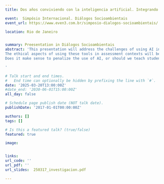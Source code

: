 ```yaml
---
title: Dos años conviviendo con la inteligencia artificial. Integrando herramientasde IA en la investigación interdisciplinaria

event:  Simpósio Internacional. Diálogos Socioambientais
event_url: https://www.even3.com.br/simposio-dialogos-socioambientais/

location: Rio de Janeiro


summary: Preesentation in Diálogos Socioambientais
abstract: 'This presentation will address the challenges of using AI in university teaching, particularly in an online environment. The speaker’s perspective is that AI tools can enhance the learning of certain competencies and help approach topics from alternative perspectives. The role of the teacher as a facilitator of learning will be discussed, as well as how AI tools can support the development of specific skills.
The ethical aspects of using these tools in assessment contexts will be highlighted, raising several issues. On one hand, there will be a brief discussion of tools used to detect AI usage in assessment settings and the consequences of improper use of these tools in evaluations. More centrally, the talk will explore the idea that AI should be seen as an ally rather than a tool to be penalized. The competencies that students need to develop will be discussed. In a context where professionals are able to use AI tools in their work, the presentation will aim to answer several questions:
Does it make sense to penalize the use of AI, or should we teach students to use these tools critically and reflectively? As educators, should we punish the use of these tools, or design activities that help students develop critical thinking skills where the use of AI becomes irrelevant? Is it possible to use AI in specific fields without yet having a solid foundation in that subject?

'

# Talk start and end times.
#   End time can optionally be hidden by prefixing the line with `#`.
date: '2025-03-20T13:00:00Z'
#date_end: '2030-06-01T15:00:00Z'
all_day: false

# Schedule page publish date (NOT talk date).
publishDate: '2017-01-01T00:00:00Z'

authors: []
tags: []

# Is this a featured talk? (true/false)
featured: true

image:


links:
url_code: ''
url_pdf: ''
url_slides:  250317_investigacion.pdf

---
```



